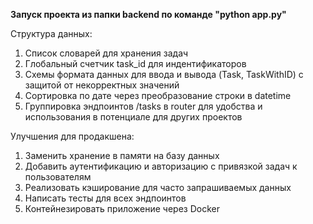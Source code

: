 **Запуск проекта из папки backend по команде "python app.py"**

Структура данных:
1. Список словарей для хранения задач
2. Глобальный счетчик task_id для индентификаторов
3. Схемы формата данных для ввода и вывода (Task, TaskWithID) с защитой от некорректных значений
4. Сортировка по дате через преобразование строки в datetime
5. Группировка эндпоинтов /tasks в router для удобства и использования в потенциале для других проектов 

Улучшения для продакшена:
1. Заменить хранение в памяти на базу данных
2. Добавить аутентификацию и авторизацию с привязкой задач к пользователям
3. Реализовать кэширование для часто запрашиваемых данных
4. Написать тесты для всех эндпоинтов
5. Контейнезировать приложение через Docker
